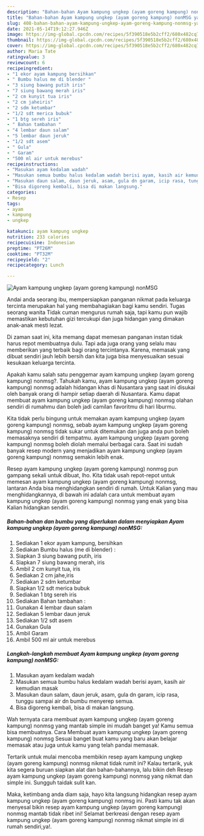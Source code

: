 ```yaml
---
description: "Bahan-bahan Ayam kampung ungkep (ayam goreng kampung) nonMSG yang nikmat dan Mudah Dibuat"
title: "Bahan-bahan Ayam kampung ungkep (ayam goreng kampung) nonMSG yang nikmat dan Mudah Dibuat"
slug: 408-bahan-bahan-ayam-kampung-ungkep-ayam-goreng-kampung-nonmsg-yang-nikmat-dan-mudah-dibuat
date: 2021-05-14T19:12:27.946Z
image: https://img-global.cpcdn.com/recipes/5f390518e5b2cff2/680x482cq70/ayam-kampung-ungkep-ayam-goreng-kampung-nonmsg-foto-resep-utama.jpg
thumbnail: https://img-global.cpcdn.com/recipes/5f390518e5b2cff2/680x482cq70/ayam-kampung-ungkep-ayam-goreng-kampung-nonmsg-foto-resep-utama.jpg
cover: https://img-global.cpcdn.com/recipes/5f390518e5b2cff2/680x482cq70/ayam-kampung-ungkep-ayam-goreng-kampung-nonmsg-foto-resep-utama.jpg
author: Maria Tate
ratingvalue: 3
reviewcount: 6
recipeingredient:
- "1 ekor ayam kampung bersihkan"
- " Bumbu halus me di blender "
- "3 siung bawang putih iris"
- "7 siung bawang merah iris"
- "2 cm kunyit tua iris"
- "2 cm jaheiris"
- "2 sdm ketumbar"
- "1/2 sdt merica bubuk"
- "1 btg sereh iris"
- " Bahan tambahan "
- "4 lembar daun salam"
- "5 lembar daun jeruk"
- "1/2 sdt asem"
- " Gula"
- " Garam"
- "500 ml air untuk merebus"
recipeinstructions:
- "Masukan ayam kedalam wadah"
- "Masukan semua bumbu halus kedalam wadah berisi ayam, kasih air kemudian masak"
- "Masukan daun salam, daun jeruk, asam, gula dn garam, icip rasa, tunggu sampai air dn bumbu menyerep semua."
- "Bisa digoreng kembali, bisa di makan langsung."
categories:
- Resep
tags:
- ayam
- kampung
- ungkep

katakunci: ayam kampung ungkep 
nutrition: 233 calories
recipecuisine: Indonesian
preptime: "PT26M"
cooktime: "PT32M"
recipeyield: "2"
recipecategory: Lunch

---
```



![Ayam kampung ungkep (ayam goreng kampung) nonMSG](https://img-global.cpcdn.com/recipes/5f390518e5b2cff2/680x482cq70/ayam-kampung-ungkep-ayam-goreng-kampung-nonmsg-foto-resep-utama.jpg)

Andai anda seorang ibu, mempersiapkan panganan nikmat pada keluarga tercinta merupakan hal yang membahagiakan bagi kamu sendiri. Tugas seorang  wanita Tidak cuman mengurus rumah saja, tapi kamu pun wajib memastikan kebutuhan gizi tercukupi dan juga hidangan yang dimakan anak-anak mesti lezat.

Di zaman  saat ini, kita memang dapat memesan panganan instan tidak harus repot membuatnya dulu. Tapi ada juga orang yang selalu mau memberikan yang terbaik bagi orang tercintanya. Karena, memasak yang dibuat sendiri jauh lebih bersih dan kita juga bisa menyesuaikan sesuai kesukaan keluarga tercinta. 



Apakah kamu salah satu penggemar ayam kampung ungkep (ayam goreng kampung) nonmsg?. Tahukah kamu, ayam kampung ungkep (ayam goreng kampung) nonmsg adalah hidangan khas di Nusantara yang saat ini disukai oleh banyak orang di hampir setiap daerah di Nusantara. Kamu dapat membuat ayam kampung ungkep (ayam goreng kampung) nonmsg olahan sendiri di rumahmu dan boleh jadi camilan favoritmu di hari liburmu.

Kita tidak perlu bingung untuk memakan ayam kampung ungkep (ayam goreng kampung) nonmsg, sebab ayam kampung ungkep (ayam goreng kampung) nonmsg tidak sukar untuk ditemukan dan juga anda pun boleh memasaknya sendiri di tempatmu. ayam kampung ungkep (ayam goreng kampung) nonmsg boleh diolah memalui berbagai cara. Saat ini sudah banyak resep modern yang menjadikan ayam kampung ungkep (ayam goreng kampung) nonmsg semakin lebih enak.

Resep ayam kampung ungkep (ayam goreng kampung) nonmsg pun gampang sekali untuk dibuat, lho. Kita tidak usah repot-repot untuk memesan ayam kampung ungkep (ayam goreng kampung) nonmsg, lantaran Anda bisa menghidangkan sendiri di rumah. Untuk Kalian yang mau menghidangkannya, di bawah ini adalah cara untuk membuat ayam kampung ungkep (ayam goreng kampung) nonmsg yang enak yang bisa Kalian hidangkan sendiri.

<!--inarticleads1-->

##### Bahan-bahan dan bumbu yang diperlukan dalam menyiapkan Ayam kampung ungkep (ayam goreng kampung) nonMSG:

1. Sediakan 1 ekor ayam kampung, bersihkan
1. Sediakan  Bumbu halus (me di blender) :
1. Siapkan 3 siung bawang putih, iris
1. Siapkan 7 siung bawang merah, iris
1. Ambil 2 cm kunyit tua, iris
1. Sediakan 2 cm jahe,iris
1. Sediakan 2 sdm ketumbar
1. Siapkan 1/2 sdt merica bubuk
1. Sediakan 1 btg sereh iris
1. Sediakan  Bahan tambahan :
1. Gunakan 4 lembar daun salam
1. Sediakan 5 lembar daun jeruk
1. Sediakan 1/2 sdt asem
1. Gunakan  Gula
1. Ambil  Garam
1. Ambil 500 ml air untuk merebus




<!--inarticleads2-->

##### Langkah-langkah membuat Ayam kampung ungkep (ayam goreng kampung) nonMSG:

1. Masukan ayam kedalam wadah
1. Masukan semua bumbu halus kedalam wadah berisi ayam, kasih air kemudian masak
1. Masukan daun salam, daun jeruk, asam, gula dn garam, icip rasa, tunggu sampai air dn bumbu menyerep semua.
1. Bisa digoreng kembali, bisa di makan langsung.




Wah ternyata cara membuat ayam kampung ungkep (ayam goreng kampung) nonmsg yang mantab simple ini mudah banget ya! Kamu semua bisa membuatnya. Cara Membuat ayam kampung ungkep (ayam goreng kampung) nonmsg Sesuai banget buat kamu yang baru akan belajar memasak atau juga untuk kamu yang telah pandai memasak.

Tertarik untuk mulai mencoba membikin resep ayam kampung ungkep (ayam goreng kampung) nonmsg nikmat tidak rumit ini? Kalau tertarik, yuk kita segera buruan siapkan alat dan bahan-bahannya, lalu bikin deh Resep ayam kampung ungkep (ayam goreng kampung) nonmsg yang nikmat dan simple ini. Sungguh taidak sulit kan. 

Maka, ketimbang anda diam saja, hayo kita langsung hidangkan resep ayam kampung ungkep (ayam goreng kampung) nonmsg ini. Pasti kamu tak akan menyesal bikin resep ayam kampung ungkep (ayam goreng kampung) nonmsg mantab tidak ribet ini! Selamat berkreasi dengan resep ayam kampung ungkep (ayam goreng kampung) nonmsg nikmat simple ini di rumah sendiri,ya!.

